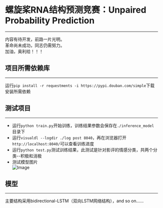 # 螺旋桨RNA结构预测竞赛：Unpaired Probability Prediction  
***
内容有待开发，前路一片光明。  
革命尚未成功，同志仍需努力。  
加油，奥利给！！！

## 项目所需依赖库
***
运行`pip install -r requestments -i https://pypi.douban.com/simple`下载安装所需依赖

## 测试项目  
***
* 运行`python train.py`开始训练，训练结果参数会保存在`./inference_model`目录下  
* 运行`visualdl --logdir ./log post 8040`，再在浏览器打开`http://localhost:8040/`可以查看训练进度  
* 运行`python test.py`测试训练结果，此测试是针对影评的情感分类，共两个分类--积极和消极  
* 测试模型图片  
![Image](https://github.com/NameLacker/RNA_Prediction/blob/main/result/__model__.svg)

## 模型
***
主要结构采用bidirectional-LSTM（双向LSTM网络结构），and so on......  